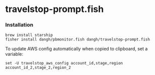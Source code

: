 # travelstop-prompt.fish

### Installation

```fish
brew install starship
fisher install dangh/pbmonitor.fish dangh/travelstop-prompt.fish
```

To update AWS config automatically when copied to clipboard, set a variable:

```fish
set -U travelstop_aws_config account_id,stage,region account_id_2,stage_2,region_2
```
